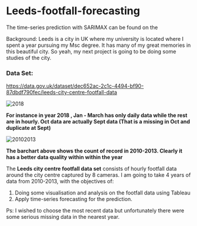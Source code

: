 # Leeds-footfall-forecasting

The time-series prediction with SARIMAX can be found on the 

Background: 
Leeds is a city in UK where my university is located where I spent a year pursuing my Msc degree.
It has many of my great memories in this beautiful city. So yeah, my next project is going to be doing some studies of the city.

### Data Set:
https://data.gov.uk/dataset/dec652ac-2c1c-4494-bf90-87dbdf790fec/leeds-city-centre-footfall-data



![2018](https://user-images.githubusercontent.com/67460572/97115189-54974180-1730-11eb-9fa9-3b4a166034e8.png)

**For instance in year 2018 , Jan - March has only daily data while the rest are in hourly. 
Oct data are actually Sept data (That is a missing in Oct and duplicate at Sept)**

![20102013](https://user-images.githubusercontent.com/67460572/97115191-56f99b80-1730-11eb-8ca4-7efa97718dec.png)

**The barchart above shows the count of record in 2010-2013. Clearly it has a better data quality within within the year**

The **Leeds city centre footfall data set** consists of hourly footfall data around the city centre captured by 8 cameras.
I am going to take 4 years of data from 2010-2013, with the objectives of:
1. Doing some visualisation and analysis on the footfall data using Tableau
2. Apply time-series forecasting for the prediction.

Ps: I wished to choose the most recent data but unfortunately there were some serious missing data in the nearest year.

